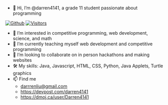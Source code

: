 - 👋   Hi, I’m @darren4141, a grade 11 student passionate about programming

[![Github](https://img.shields.io/github/followers/darren4141?label=Follow&style=social)](https://github.com/darren4141) 
[![Visitors](https://visitor-badge.laobi.icu/badge?page_id=darren4141.darren4141)](https://visitor-badge.laobi.icu/badge?page_id=darren4141.darren4141)

- 👀   I’m interested in competitive programming, web development, science, and math
- 🌱   I’m currently teaching myself web development and competitive programming
- 💞️   I’m looking to collaborate on in person hackathons and making websites
- 🛠    My skills: Java, Javascript, HTML, CSS, Python, Java Applets, Turtle graphics
- 📫   Find me
  - darrrenliu@gmail.com
  - https://devpost.com/darren4141
  - https://dmoj.ca/user/Darren4141
<!---
darren4141/darren4141 is a ✨ special ✨ repository because its `README.md` (this file) appears on your GitHub profile.
You can click the Preview link to take a look at your changes.
--->
